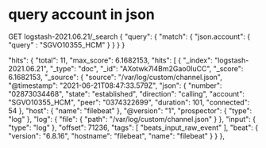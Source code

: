 # query account in json
GET logstash-2021.06.21/_search
{
  "query": {
    "match": {
      "json.account": {
        "query" : "SGVO10355_HCM"
      }
    }
  }
}

"hits": {
    "total": 11,
    "max_score": 6.1682153,
    "hits": [
      {
        "_index": "logstash-2021.06.21",
        "_type": "doc",
        "_id": "AXotwk7l4Bm2Gao0IuCC",
        "_score": 6.1682153,
        "_source": {
          "source": "/var/log/custom/channel.json",
          "@timestamp": "2021-06-21T08:47:33.579Z",
          "json": {
            "number": "02873034468",
            "state": "established",
            "direction": "calling",
            "account": "SGVO10355_HCM",
            "peer": "0374322699",
            "duration": 101,
            "connected": 54
          },
          "host": {
            "name": "filebeat"
          },
          "@version": "1",
          "prospector": {
            "type": "log"
          },
          "log": {
            "file": {
              "path": "/var/log/custom/channel.json"
            }
          },
          "input": {
            "type": "log"
          },
          "offset": 71236,
          "tags": [
            "beats_input_raw_event"
          ],
          "beat": {
            "version": "6.8.16",
            "hostname": "filebeat",
            "name": "filebeat"
          }
        }
      },
